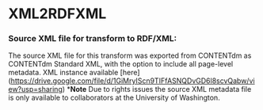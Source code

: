 # XML2RDFXML

### Source XML file for transform to RDF/XML:
The source XML file for this transform was exported from CONTENTdm as CONTENTdm Standard XML, with the option to include all page-level metadata. 
XML instance available [here] (https://drive.google.com/file/d/1GiMryIScn9TIFfASNQDvGD6l8scvQabw/view?usp=sharing)
***Note** Due to rights issues the source XML metadata file is only available to collaborators at the University of Washington.